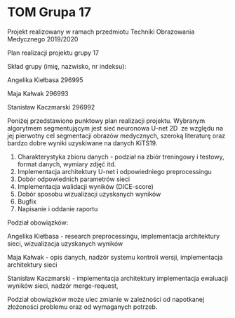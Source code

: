 # TOM Grupa 17

Projekt realizowany w ramach przedmiotu Techniki Obrazowania Medycznego 2019/2020

Plan realizacji projektu grupy 17

Skład grupy (imię, nazwisko, nr indeksu):

Angelika Kiełbasa 296995

Maja Kałwak 296993

Stanisław Kaczmarski 296992

Poniżej przedstawiono punktowy plan realizacji projektu. Wybranym algorytmem
segmentującym jest sieć neuronowa U-net 2D ​ ze względu na jej pierwotny cel segmentacji
obrazów medycznych, szeroką literaturę oraz bardzo dobre wyniki uzyskiwane na danych
KiTS19.

1. Charakterystyka zbioru danych - podział na zbiór treningowy i testowy, format
danych, wymiary zdjęć itd. ​ 
2. Implementacja architektury U-net i odpowiedniego preprocessingu ​ 
3. Dobór odpowiednich parametrów sieci ​ 
4. Implementacja walidacji wyników (DICE-score) ​ 
5. Dobór sposobu wizualizacji uzyskanych wyników
6. Bugfix
7. Napisanie i oddanie raportu ​ 

Podział obowiązków:

Angelika Kiełbasa - research preprocessingu, implementacja architektury sieci, wizualizacja
uzyskanych wyników

Maja Kałwak - opis danych, nadzór systemu kontroli wersji, implementacja architektury sieci

Stanisław Kaczmarski - implementacja architektury
implementacja ewaluacji wyników
sieci, nadzór merge-request,

Podział obowiązków może ulec zmianie w zależności od napotkanej złożoności problemu oraz
od wymaganych potrzeb.
